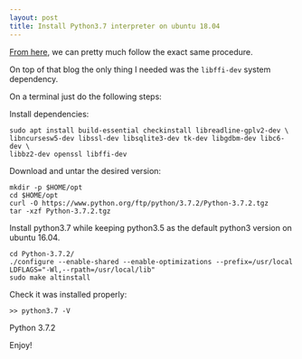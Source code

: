 ```yaml
---
layout: post
title: Install Python3.7 interpreter on ubuntu 18.04
---
```


[From here](http://devmartin.com/blog/2016/04/creating-a-virtual-environment-with-python3.4-on-ubuntu-16.04-xenial-xerus/), we can pretty much follow the exact same procedure.

On top of that blog the only thing I needed was the `libffi-dev` system 
dependency.
  

On a terminal just do the following steps:

Install dependencies:

    sudo apt install build-essential checkinstall libreadline-gplv2-dev \
	libncursesw5-dev libssl-dev libsqlite3-dev tk-dev libgdbm-dev libc6-dev \
	libbz2-dev openssl libffi-dev

Download and untar the desired version: 
	
	mkdir -p $HOME/opt
	cd $HOME/opt
    curl -O https://www.python.org/ftp/python/3.7.2/Python-3.7.2.tgz
    tar -xzf Python-3.7.2.tgz 
    

Install python3.7 while keeping python3.5 as the default python3 version on 
ubuntu 16.04.
    
    cd Python-3.7.2/
    ./configure --enable-shared --enable-optimizations --prefix=/usr/local LDFLAGS="-Wl,--rpath=/usr/local/lib"
    sudo make altinstall


Check it was installed properly:

    >> python3.7 -V
  Python 3.7.2
    
Enjoy!